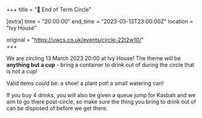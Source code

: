 +++
title = "🍻 End of Term Circle"

[extra]
time = "20:00:00"
end_time = "2023-03-13T23:00:00Z"
location = "Ivy House"

original = "https://uwcs.co.uk/events/circle-22t2w10/"    
+++

We are circling 13 March 2023 20:00 at Ivy House! The theme will be **anything but a cup** - bring a container to drink out of during the circle that is not a cup! 

Valid items could be: a shoe! a plant pot! a small watering can!

If you buy 4 drinks, you will also be given a queue jump for Kasbah and we aim to go there post-circle, so make sure the thing you bring to drink out of can be disposed of before we get there.
